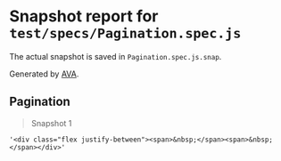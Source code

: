 # Snapshot report for `test/specs/Pagination.spec.js`

The actual snapshot is saved in `Pagination.spec.js.snap`.

Generated by [AVA](https://avajs.dev).

## Pagination

> Snapshot 1

    '<div class="flex justify-between"><span>&nbsp;</span><span>&nbsp;</span></div>'
